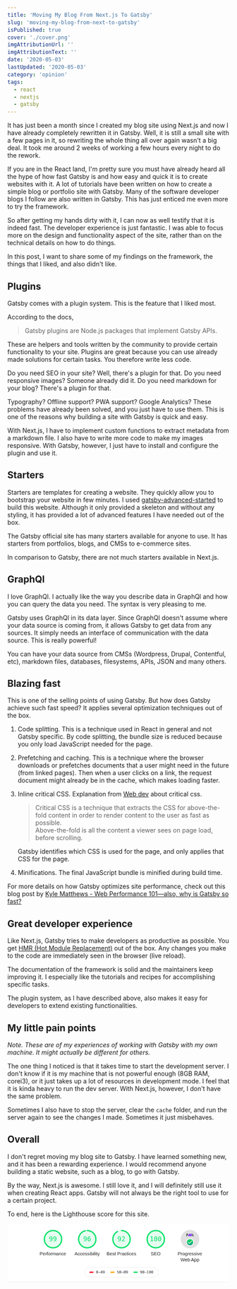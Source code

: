 ```yaml
---
title: 'Moving My Blog From Next.js To Gatsby'
slug: 'moving-my-blog-from-next-to-gatsby'
isPublished: true
cover: './cover.png'
imgAttributionUrl: ''
imgAttributionText: ''
date: '2020-05-03'
lastUpdated: '2020-05-03'
category: 'opinion'
tags:
  - react
  - nextjs
  - gatsby
---
```


It has just been a month since I created my blog site using Next.js and now I have already completely rewritten it in Gatsby. Well, it is still a small site with a few pages in it, so rewriting the whole thing all over again wasn't a big deal. It took me around 2 weeks of working a few hours every night to do the rework.

If you are in the React land, I'm pretty sure you must have already heard all the hype of how fast Gatsby is and how easy and quick it is to create websites with it. A lot of tutorials have been written on how to create a simple blog or portfolio site with Gatsby. Many of the software developer blogs I follow are also written in Gatsby. This has just enticed me even more to try the framework.

So after getting my hands dirty with it, I can now as well testify that it is indeed fast. The developer experience is just fantastic. I was able to focus more on the design and functionality aspect of the site, rather than on the technical details on how to do things.

In this post, I want to share some of my findings on the framework, the things that I liked, and also didn't like.

## Plugins

Gatsby comes with a plugin system. This is the feature that I liked most.

According to the docs,

> Gatsby plugins are Node.js packages that implement Gatsby APIs.

These are helpers and tools written by the community to provide certain functionality to your site. Plugins are great because you can use already made solutions for certain tasks. You therefore write less code.

Do you need SEO in your site? Well, there's a plugin for that. Do you need responsive images? Someone already did it. Do you need markdown for your blog? There's a plugin for that.

Typography? Offline support? PWA support? Google Analytics? These problems have already been solved, and you just have to use them. This is one of the reasons why building a site with Gatsby is quick and easy.

With Next.js, I have to implement custom functions to extract metadata from a markdown file. I also have to write more code to make my images responsive. With Gatsby, however, I just have to install and configure the plugin and use it.

## Starters

Starters are templates for creating a website. They quickly allow you to bootstrap your website in few minutes. I used [gatsby-advanced-started](https://www.gatsbyjs.org/starters/Vagr9K/gatsby-advanced-starter/) to build this website. Although it only provided a skeleton and without any styling, it has provided a lot of advanced features I have needed out of the box.

The Gatsby official site has many starters available for anyone to use. It has starters from portfolios, blogs, and CMSs to e-commerce sites.

In comparison to Gatsby, there are not much starters available in Next.js.

## GraphQl

I love GraphQl. I actually like the way you describe data in GraphQl and how you can query the data you need. The syntax is very pleasing to me.

Gatsby uses GraphQl in its data layer. Since GraphQl doesn't assume where your data source is coming from, it allows Gatsby to get data from any sources. It simply needs an interface of communication with the data source. This is really powerful!

You can have your data source from CMSs (Wordpress, Drupal, Contentful, etc), markdown files, databases, filesystems, APIs, JSON and many others.

## Blazing fast

This is one of the selling points of using Gatsby. But how does Gatsby achieve such fast speed?
It applies several optimization techniques out of the box.

1.  Code splitting. This is a technique used in React in general and not Gatsby specific. By code splitting, the bundle size is reduced because you only load JavaScript needed for the page.
2.  Prefetching and caching. This is a technique where the browser downloads or prefetches documents that a user might need in the future (from linked pages). Then when a user clicks on a link, the request document might already be in the cache, which makes loading faster.
3.  Inline critical CSS. Explanation from [Web dev](https://web.dev/extract-critical-css/) about critical css.

    > Critical CSS is a technique that extracts the CSS for above-the-fold content in order to render content to the user as fast as possible.<br/>
    > Above-the-fold is all the content a viewer sees on page load, before scrolling.

    Gatsby identifies which CSS is used for the page, and only applies that CSS for the page.

4.  Minifications. The final JavaScript bundle is minified during build time.

For more details on how Gatsby optimizes site performance, check out this blog post by [Kyle Matthews - Web Performance 101—also, why is Gatsby so fast?](https://www.gatsbyjs.org/blog/2017-09-13-why-is-gatsby-so-fast/)

## Great developer experience

Like Next.js, Gatsby tries to make developers as productive as possible. You get [HMR (Hot Module Replacement)](https://webpack.js.org/concepts/hot-module-replacement/) out of the box. Any changes you make to the code are immediately seen in the browser (live reload).

The documentation of the framework is solid and the maintainers keep improving it. I especially like the tutorials and recipes for accomplishing specific tasks.

The plugin system, as I have described above, also makes it easy for developers to extend existing functionalities.

## My little pain points

_Note. These are of my experiences of working with Gatsby with my own machine. It might actually be different for others._

The one thing I noticed is that it takes time to start the development server. I don't know if it is my machine that is not powerful enough (8GB RAM, corei3), or it just takes up a lot of resources in development mode. I feel that it is kinda heavy to run the dev server. With Next.js, however, I don't have the same problem.

Sometimes I also have to stop the server, clear the `cache` folder, and run the server again to see the changes I made. Sometimes it just misbehaves.

## Overall

I don't regret moving my blog site to Gatsby. I have learned something new, and it has been a rewarding experience. I would recommend anyone building a static website, such as a blog, to go with Gatsby.

By the way, Next.js is awesome. I still love it, and I will definitely still use it when creating React apps. Gatsby will not always be the right tool to use for a certain project.

To end, here is the Lighthouse score for this site.

![lighthousescore](./lighthouse-report.png)
